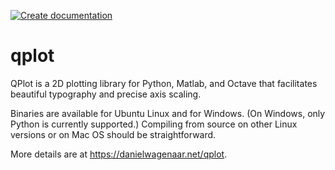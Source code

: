 [![Create documentation](https://github.com/wagenadl/qplot/actions/workflows/push.yml/badge.svg)](https://github.com/wagenadl/qplot/actions/workflows/push.yml)

# qplot

QPlot is a 2D plotting library for Python, Matlab, and Octave that
facilitates beautiful typography and precise axis scaling.

Binaries are available for Ubuntu Linux and for Windows. (On Windows,
only Python is currently supported.)  Compiling from source on other
Linux versions or on Mac OS should be straightforward.

More details are at https://danielwagenaar.net/qplot.
